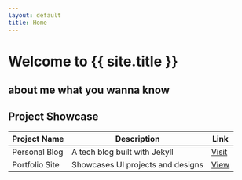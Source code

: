 ```yaml
---
layout: default
title: Home
---
```


# Welcome to {{ site.title }}
## about me what you wanna know
## Project Showcase

| Project Name     | Description                            | Link                |
|------------------|----------------------------------------|---------------------|
| Personal Blog    | A tech blog built with Jekyll          | [Visit](https://example.com) |
| Portfolio Site   | Showcases UI projects and designs      | [View](https://example.com)  |
